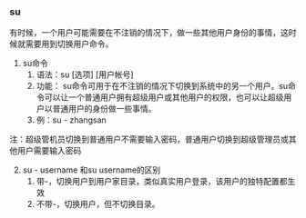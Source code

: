 ### su ###
有时候，一个用户可能需要在不注销的情况下，做一些其他用户身份的事情，这时候就需要用到切换用户命令。

1. su命令
	1. 语法：su  [选项]  [用户帐号]
	2. 功能： su命令可用于在不注销的情况下切换到系统中的另一个用户。su命令可以让一个普通用户拥有超级用户或其他用户的权限，也可以让超级用户以普通用户的身份做一些事情。
	3. 例：su   -  zhangsan

注：超级管机员切换到普通用户不需要输入密码，普通用户切换到超级管理员或其他用户需要输入密码

2. su - username 和su username的区别
	1. 带-，切换用户到用户家目录，类似真实用户登录，该用户的独特配置都生效
	2. 不带-，切换用户，但不切换目录。

